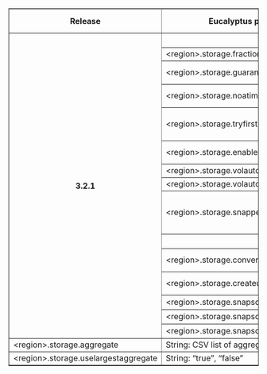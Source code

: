 <TABLE border="1"
          summary="This table lists the NetApp properties exposed by Eucalyptus, a brief description, default value in Eucalyptus and NetApp CLI to verify the values">
<TR><TH>Release<TH>Eucalyptus property<TH>Allowed values<TH>Default value<TH>Description<TH>NetApp CLI
<TR><TH rowspan="15">3.2.1<TH colspan="5"> Applicable to both 7-mode and Cluster mode
<TR><TD>&lt;region>.storage.fractionalreserve<TD>Integer: 0-100<TD>0<TD><TD rowspan="4">vol options &lt;vol-name>
<TR><TD>&lt;region>.storage.guarantee<TD>String: “none”, “file”, “volume”<TD>“volume”<TD>
<TR><TD>&lt;region>.storage.noatimeupdate<TD>String: “on”, “off”<TD>“on”<TD>
<TR><TD>&lt;region>.storage.tryfirst<TD>String: “volume_grow”, “snap_delete”<TD>“volume_grow”<TD>
<TR><TD>&lt;region>.storage.enableautosize<TD>String: “true”, “false”<TD>“true”<TD><TD rowspan="3">vol autosize &lt;vol-name>
<TR><TD>&lt;region>.storage.volautosizemaxmultiplier<TD>Integer >= 1<TD>3<TD>
<TR><TD>&lt;region>.storage.volautosizeincrementinmb<TD>Integer >= 1<TD>256<TD>
<TR><TD>&lt;region>.storage.snappercent<TD>Integer >= 0<TD>0<TD><TD>snap reserve &lt;vol-name>
<TR><TH colspan="5"> 7-mode specific
<TR><TD>&lt;region>.storage.convertucode<TD>String: “on”, “off”<TD>“on”<TD><TD rowspan="2">vol options &lt;vol-name>
<TR><TD>&lt;region>.storage.createucode<TD>String: “on”, “off”<TD>“on”<TD>
<TR><TD>&lt;region>.storage.snapschedweeks<TD>Integer >= 0<TD>0<TD><TD rowspan="3">snap sched &lt;vol-name>
<TR><TD>&lt;region>.storage.snapscheddays<TD>Integer >= 0<TD>0<TD>
<TR><TD>&lt;region>.storage.snapschedhours<TD>Integer >= 0<TD>0<TD>
<TR><TD>&lt;region>.storage.aggregate<TD>String: CSV list of aggregates<TD><TD><TD>
<TR><TD>&lt;region>.storage.uselargestaggregate<TD>String: “true”, “false”<TD>“true”<TD><TD>

</TABLE>
